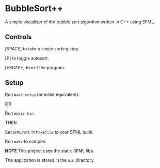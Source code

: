 # BubbleSort++

A simple visualizer of the bubble sort algorithm written in C++ using SFML.

## Controls

[SPACE] to take a single sorting step.

[P] to toggle autosort.

[ESCAPE] to exit the program.

## Setup

Run `make setup` (or make equivalent).

OR

Run `mkdir bin`.

THEN

Set `SFMLPath` in `Makefile` to your SFML build.

Run `make` to compile. 

**NOTE** This project uses the static SFML libs.

The application is stored in the `bin` directory.
